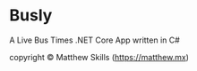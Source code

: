 # Busly
A Live Bus Times .NET Core App written in C#


copyright &copy; Matthew Skills (https://matthew.mx)

